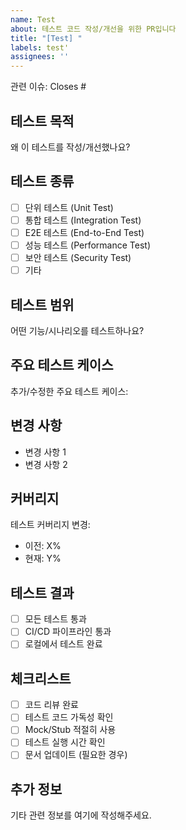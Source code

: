 ```yaml
---
name: Test
about: 테스트 코드 작성/개선을 위한 PR입니다
title: "[Test] "
labels: test'
assignees: ''
---
```


관련 이슈: Closes #

## 테스트 목적

왜 이 테스트를 작성/개선했나요?

## 테스트 종류

- [ ] 단위 테스트 (Unit Test)
- [ ] 통합 테스트 (Integration Test)
- [ ] E2E 테스트 (End-to-End Test)
- [ ] 성능 테스트 (Performance Test)
- [ ] 보안 테스트 (Security Test)
- [ ] 기타

## 테스트 범위

어떤 기능/시나리오를 테스트하나요?

## 주요 테스트 케이스

추가/수정한 주요 테스트 케이스:

## 변경 사항

- 변경 사항 1
- 변경 사항 2

## 커버리지

테스트 커버리지 변경:

- 이전: X%
- 현재: Y%

## 테스트 결과

- [ ] 모든 테스트 통과
- [ ] CI/CD 파이프라인 통과
- [ ] 로컬에서 테스트 완료

## 체크리스트

- [ ] 코드 리뷰 완료
- [ ] 테스트 코드 가독성 확인
- [ ] Mock/Stub 적절히 사용
- [ ] 테스트 실행 시간 확인
- [ ] 문서 업데이트 (필요한 경우)

## 추가 정보

기타 관련 정보를 여기에 작성해주세요.
